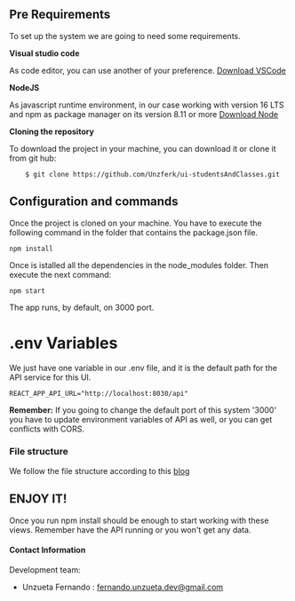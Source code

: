 ## Pre Requirements ##

To set up the system we are going to need some requirements.

**Visual studio code** 

As code editor, you can use another of your preference. [Download VSCode](https://code.visualstudio.com/download)

**NodeJS** 

As javascript runtime environment, in our case working with version 16 LTS and npm as package manager on its version 8.11 or more [Download Node](https://nodejs.org/en/download/)

**Cloning the repository**

To download the project in your machine, you can download it or clone it from git hub:

```
    $ git clone https://github.com/Unzferk/ui-studentsAndClasses.git
```

## Configuration and commands ##

Once the project is cloned on your machine.
You have to execute the following command in the folder that contains the package.json file.

``` npm install ```

Once is istalled all the dependencies in the node_modules folder. Then execute the next command:

``` npm start ```

The app runs, by default, on 3000 port.


# .env Variables #

We just have one variable in our .env file, and it is the default path for the API service for this UI.

``` 
REACT_APP_API_URL="http://localhost:8030/api"
```

**Remember:** If you going to change the default port of this system '3000' you have to update environment variables of API as well, or you can get conflicts with CORS.


### File structure ###

We follow the file structure according to this [blog](https://medium.com/@Charles_Stover/optimal-file-structure-for-react-applications-f3e35ad0a145)


## ENJOY IT! ##

Once you run npm install should be enough to start working with these views.
Remember have the API running or you won't get any data.

#### Contact Information ####

Development team:
* Unzueta Fernando : fernando.unzueta.dev@gmail.com



